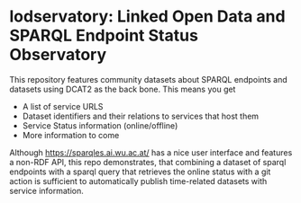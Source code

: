 # lodservatory: Linked Open Data and SPARQL Endpoint Status Observatory

This repository features community datasets about SPARQL endpoints and datasets using DCAT2 as the back bone.
This means you get

* A list of service URLS
* Dataset identifiers and their relations to services that host them
* Service Status information (online/offline)
* More information to come

Although https://sparqles.ai.wu.ac.at/ has a nice user interface and features a non-RDF API, this repo demonstrates, that combining a dataset of sparql endpoints with a sparql query that retrieves the online status with a git action is sufficient to automatically publish time-related datasets with service information.
